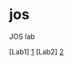 jos
===

JOS lab

[Lab1] [1]
[Lab2] [2]



[1]: https://github.com/Clann24/jos/tree/master/lab1
[2]: https://github.com/Clann24/jos/tree/master/lab2

